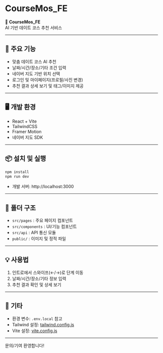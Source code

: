 # CourseMos_FE

🌌 **CourseMos_FE**  
AI 기반 데이트 코스 추천 서비스

---

## 🚀 주요 기능

- 맞춤 데이트 코스 AI 추천
- 날짜/시간/장소/기타 조건 입력
- 네이버 지도 기반 위치 선택
- 로그인 및 마이페이지(프로필/사진 변경)
- 추천 결과 상세 보기 및 태그/이미지 제공

---

## 🖥️ 개발 환경

- React + Vite
- TailwindCSS
- Framer Motion
- 네이버 지도 SDK

---

## 📦 설치 및 실행

```sh
npm install
npm run dev
```

- 개발 서버: http://localhost:3000

---

## 📁 폴더 구조

- `src/pages` : 주요 페이지 컴포넌트
- `src/components` : UI/기능 컴포넌트
- `src/api` : API 통신 모듈
- `public/` : 이미지 및 정적 파일

---

## 💡 사용법

1. 인트로에서 스와이프(←/→)로 단계 이동
2. 날짜/시간/장소/기타 정보 입력
3. 추천 결과 확인 및 상세 보기

---

## 📝 기타

- 환경 변수: `.env.local` 참고
- Tailwind 설정: [tailwind.config.js](c:/Users/iammj/Desktop/Projects/coursemos_fe_m/tailwind.config.js)
- Vite 설정: [vite.config.js](c:/Users/iammj/Desktop/Projects/coursemos_fe_m/vite.config.js)

---

문의/기여 환영합니다!